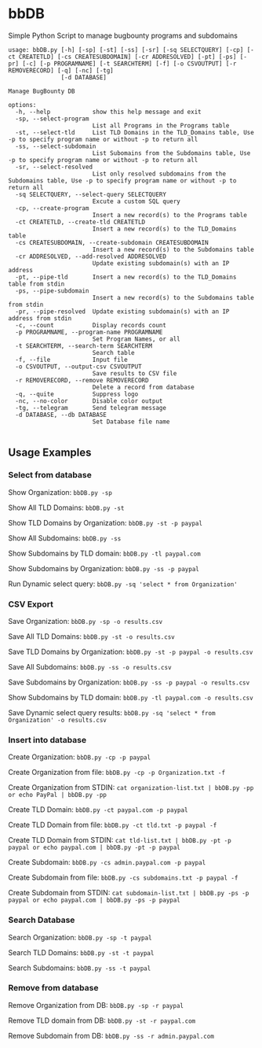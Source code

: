 # bbDB
Simple Python Script to manage bugbounty programs and subdomains


```
usage: bbDB.py [-h] [-sp] [-st] [-ss] [-sr] [-sq SELECTQUERY] [-cp] [-ct CREATETLD] [-cs CREATESUBDOMAIN] [-cr ADDRESOLVED] [-pt] [-ps] [-pr] [-c] [-p PROGRAMNAME] [-t SEARCHTERM] [-f] [-o CSVOUTPUT] [-r REMOVERECORD] [-q] [-nc] [-tg]
               [-d DATABASE]

Manage BugBounty DB

options:
  -h, --help            show this help message and exit
  -sp, --select-program
                        List all Programs in the Programs table
  -st, --select-tld     List TLD Domains in the TLD_Domains table, Use -p to specify program name or without -p to return all
  -ss, --select-subdomain
                        List Subomains from the Subdomains table, Use -p to specify program name or without -p to return all
  -sr, --select-resolved
                        List only resolved subdomains from the Subdomains table, Use -p to specify program name or without -p to return all
  -sq SELECTQUERY, --select-query SELECTQUERY
                        Excute a custom SQL query
  -cp, --create-program
                        Insert a new record(s) to the Programs table
  -ct CREATETLD, --create-tld CREATETLD
                        Insert a new record(s) to the TLD_Domains table
  -cs CREATESUBDOMAIN, --create-subdomain CREATESUBDOMAIN
                        Insert a new record(s) to the Subdomains table
  -cr ADDRESOLVED, --add-resolved ADDRESOLVED
                        Update existing subdomain(s) with an IP address
  -pt, --pipe-tld       Insert a new record(s) to the TLD_Domains table from stdin
  -ps, --pipe-subdomain
                        Insert a new record(s) to the Subdomains table from stdin
  -pr, --pipe-resolved  Update existing subdomain(s) with an IP address from stdin
  -c, --count           Display records count
  -p PROGRAMNAME, --program-name PROGRAMNAME
                        Set Program Names, or all
  -t SEARCHTERM, --search-term SEARCHTERM
                        Search table
  -f, --file            Input file
  -o CSVOUTPUT, --output-csv CSVOUTPUT
                        Save results to CSV file
  -r REMOVERECORD, --remove REMOVERECORD
                        Delete a record from database
  -q, --quite           Suppress logo
  -nc, --no-color       Disable color output
  -tg, --telegram       Send telegram message
  -d DATABASE, --db DATABASE
                        Set Database file name


```


## Usage Examples


### Select from database

Show Organization: ```bbDB.py -sp```

Show All TLD Domains: ```bbDB.py -st```

Show TLD Domains by Organization: ```bbDB.py -st -p paypal```

Show All Subdomains: ```bbDB.py -ss```

Show Subdomains by TLD domain: ```bbDB.py -tl paypal.com```

Show Subdomains by Organization: ```bbDB.py -ss -p paypal```

Run Dynamic select query: ```bbDB.py -sq 'select * from Organization'```

### CSV Export

Save Organization: ```bbDB.py -sp -o results.csv```

Save All TLD Domains: ```bbDB.py -st -o results.csv```

Save TLD Domains by Organization: ```bbDB.py -st -p paypal -o results.csv```

Save All Subdomains: ```bbDB.py -ss -o results.csv```

Save Subdomains by Organization: ```bbDB.py -ss -p paypal -o results.csv```

Show Subdomains by TLD domain: ```bbDB.py -tl paypal.com -o results.csv```

Save Dynamic select query results: ```bbDB.py -sq 'select * from Organization' -o results.csv```

### Insert into database

Create Organization: ```bbDB.py -cp -p paypal```

Create Organization from file: ```bbDB.py -cp -p Organization.txt -f```

Create Organization from STDIN: ```cat organization-list.txt | bbDB.py -pp or echo PayPal | bbDB.py -pp```

Create TLD Domain: ```bbDB.py -ct paypal.com -p paypal```

Create TLD Domain from file: ```bbDB.py -ct tld.txt -p paypal -f```

Create TLD Domain from STDIN: ```cat tld-list.txt | bbDB.py -pt -p paypal or echo paypal.com | bbDB.py -pt -p paypal```

Create Subdomain: ```bbDB.py -cs admin.paypal.com -p paypal```

Create Subdomain from file: ```bbDB.py -cs subdomains.txt -p paypal -f```

Create Subdomain from STDIN: ```cat subdomain-list.txt | bbDB.py -ps -p paypal or echo paypal.com | bbDB.py -ps -p paypal```

### Search Database

Search Organization: ```bbDB.py -sp -t paypal```

Search TLD Domains: ```bbDB.py -st -t paypal```

Search Subdomains: ```bbDB.py -ss -t paypal```


### Remove from database

Remove Organization from DB: ```bbDB.py -sp -r paypal```

Remove TLD domain from DB: ```bbDB.py -st -r paypal.com```

Remove Subdomain from DB: ```bbDB.py -ss -r admin.paypal.com```